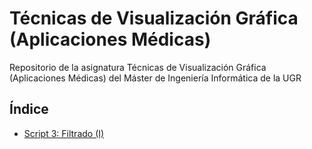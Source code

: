 # Técnicas de Visualización Gráfica (Aplicaciones Médicas)

Repositorio de la asignatura Técnicas de Visualización Gráfica (Aplicaciones Médicas) del Máster de Ingeniería Informática de la UGR

## Índice

* [Script 3: Filtrado (I)](script3)